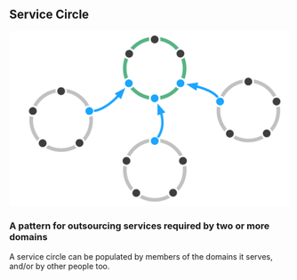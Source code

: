 ## Service Circle

![right,fit](img/structural-patterns/service-circle.png)

### A pattern for outsourcing services required by two or more domains 


A service circle can be populated by members of the domains it serves, and/or by other people too.




